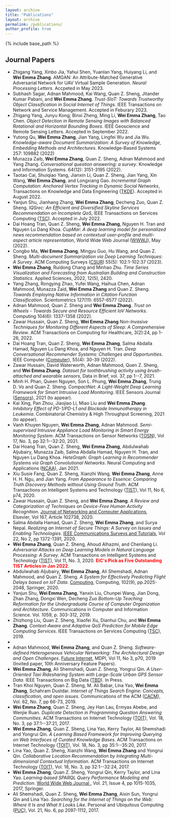 ```yaml
---
layout: archive
title: "Publications"
layout: archive
permalink: /publications/
author_profile: true
---
```


{% include base_path %}

## Journal Papers

- Zhigang Yang, Xinbo Jia, Yahui Shen, Yuanlan Yang, Huiyang Li, and <b>Wei Emma Zhang</b>. AMGAN: An Attribute-Matched Generative Adversarial Network for UAV Virtual Sample Generation. *Neural Processing Letters*. Accpeted in May 2023.
- Subhash Sagar, Adnan Mahmood, Kai Wang, Quan Z. Sheng, Jitander Kumar Pabani, and <b>Wei Emma Zhang</b>. <i>Trust-SIoT: Towards Trustworthy Object Classification in Social Internet of Things</i>. IEEE Transactions on Network and Service Management. Accepted in Feburary 2023. 
- Zhigang Yang, Junyu Kong; Binxi Zheng, Ming Li, <b>Wei Emma Zhang</b>, Tao Chen. <i>Object Detection in Remote Sensing Images with Balanced Rotational and Horizontal Bounding Boxes</i>. IEEE Geoscience and Remote Sensing Letters. Accepted in September 2022. 
- Yutong Qu, <b>Wei Emma Zhang</b>, Jian Yang, Lingfei Wu and Jia Wu. <i>Knowledge-aware Document Summarization: A Survey of Knowledge, Embedding Methods and Architectures</i>. Knowledge-Based Systems 257: 109882 (2022)
- Munazza Zaib, <b>Wei Emma Zhang</b>, Quan Z. Sheng, Adnan Mahmood and Yang Zhang. <i>Conversational question answering: a survey</i>.  Knowledge and Information Systems. 64(12): 3151-3195 (2022).
- Taotao Cai, Shuiqiao Yang, Jianxin Li, Quan Z. Sheng, Jian Yang, Xin Wang, <b>Wei Emma Zhang</b>, and Longxiang Gao. <i>Incremental Graph Computation: Anchored Vertex Tracking in Dynamic Social Networks</i>, Transactions on Knowledge and Data Engineering (<a href="https://ieeexplore.ieee.org/xpl/RecentIssue.jsp?punumber=69">TKDE</a>). Accepted in August 2022.
- Yanjun Shu, Jianhang Zhang, <b>Wei Emma Zhang</b>, Decheng Zuo, Quan Z. Sheng. <i>IQSrec: An Efficient and Diversified Skyline Services Recommendation on Incomplete QoS</i>, IEEE Transactions on Services Computing (<a href="https://ieeexplore.ieee.org/xpl/RecentIssue.jsp?punumber=4629386">TSC</a>). Accepted in July 2022.
- Dai Hoang Tran, Quan Z. Sheng, <b>Wei Emma Zhang</b>, Nguyen H. Tran and Nguyen Lu Dang Khoa. <i>CupMar: A deep learning model for personalized news recommendation based on contextual user-profile and multi-aspect article representation</i>, World Wide Web Journal (<a href="https://link.springer.com/article/10.1007/s11280-022-01059-6">WWWJ</a>), May (2022).
- Congbo Ma, <b>Wei Emma Zhang</b>, Mingyu Guo, Hu Wang, and Quan Z. Sheng. <i>Multi-document Summarization via Deep Learning Techniques: A Survey</i>. ACM Computing Surveys (<a href="https://dl.acm.org/journal/csur">CSUR</a>) 55(5): 102:1-102:37 (2023).
- <b>Wei Emma Zhang</b>, Ruidong Chang and Minhao Zhu. <i>Time Series Visualization and Forecasting from Australian Building and Construction Statistics</i>. Applied Sciences, 2022, 12(5), 2420.
- Yang Zhang, Rongying Zhao, Yufei Wang, Haihua Chen, Adnan Mahmood, Munazza Zaid, <b>Wei Emma Zhang</b> and Quan Z. Sheng. <i>Towards Employing Native Information in Citation Function Classification</i>. Scientometrics 127(11): 6557-6577 (2022). 
- Adnan Mahmood, Quan Z. Sheng and <b>Wei Emma Zhang</b>. <i>Trust on Wheels - Towards Secure and Resource Efficient IoV Networks</i>. Computing 104(6): 1337-1358 (2022).
- Zawar Hussain, Quan Z. Sheng, <b>Wei Emma Zhang</b> <i>Non-Invasive Techniques for Monitoring Different Aspects of Sleep: A Comprehensive Review</i>. ACM Transactions on Computing for Healthcare, 3(2):24, pp 1-26, 2022.
- Dai Hoang Tran, Quan Z. Sheng, <b>Wei Emma Zhang</b>, Salma Abdalla Hamad, Nguyen Lu Dang Khoa, and Nguyen H. Tran. <i>Deep Conversational Recommender Systems: Challenges and Opportunities</i>. IEEE Computer (<a href="https://ieeexplore.ieee.org/xpl/RecentIssue.jsp?punumber=2">Computer</a>), 55(4): 30-39 (2022).
- Zawar Hussain, David Waterworth, Adnan Mahmood, Quen Z. Sheng, and <b>Wei Emma Zhang</b>. <i>Dataset for toothbrushing activity using brush-attached and wearable sensors</i>, Data in Brief, vol. 37, pp 1--7, 2021.
- Minh H. Phan, Queen Nguyen, Son L. Phung, <b>Wei Emma Zhang</b>, Trung D. Vo and Quan Z. Sheng.  <i>CompactNet: A Light-Weight Deep Learning Framework for Smart Intrusive Load Monitoring</i>. IEEE Sensors Journal (<a href="https://ieee-sensors.org/sensors-journal/">Sensors</a>), 2021 (to appear).
- Kai Xing, Pan Zhou, Jiaojiao Li, Miao Liu and <b>Wei Emma Zhang</b>.  <i>Inhibitory Effect of PD-1/PD-L1 and Blockade Immunotherapy in Leukemia</i>. Combinatorial Chemistry & High Throughput Screening, 2021 (to appear).
- Vanh Khuyen Nguyen, <b>Wei Emma Zhang</b>, Adnan Mahmood.  <i>Semi-supervised Intrusive Appliance Load Monitoring in Smart Energy Monitoring System</i>. ACM Transactions on Sensor Networks (<a href="https://dl.acm.org/journal/tosn">TOSN</a>), Vol 17, No. 3, pp 32:1--32:20, 2021. 
- Dai Hoang Tran, Quan Z. Sheng, <b>Wei Emma Zhang</b>, Abdulwahab Aljubairy, Munazza Zaib, Salma Abdalla Hamad, Nguyen H. Tran, and Nguyen Lu Dang Khoa. <i>HeteGraph: Graph Learning in Recommender Systems via Graph Convolutional Networks</i>. Neural Computing and Applications (<a href="https://www.springer.com/journal/521?gclid=Cj0KCQiA6Or_BRC_ARIsAPzuer9otwGICYhH3V1DOUIfrSSkIKY5-e2Wp5ZG-fHYoE0qCj-AArCb7yQaAqfnEALw_wcB">NCAA</a>), Jan 2021.
- Xiu Susie Fang, Quan Z. Sheng, Xianzhi Wang, <b>Wei Emma Zhang</b>, Anne H. H. Ngu, and Jian Yang. <i>From Appearance to Essence: Comparing Truth Discovery Methods without Using Ground Truth</i>. ACM Transactions on Intelligent Systems and Technology (<a href="https://tist.acm.org/">TIST</a>), Vol 11, No 6, p74, 2020.
- Zawar Hussain, Quan Z. Sheng, and <b>Wei Emma Zhang</b>. <i>A Review and Categorization of Techniques on Device-Free Human Activity Recognition</i>. <a href="https://www.journals.elsevier.com/journal-of-network-and-computer-applications">Journal of Networking and Computer Applications</a>, Elsevier, Vol 167, Article 102738, 2020.
- Salma Abdalla Hamad,  Quan Z. Sheng, <b>Wei Emma Zhang</b>, and Surya Nepal. <i>Realizing an Internet of Secure Things: A Survey on Issues and Enabling Technologies</i>. <a href="https://ieeexplore.ieee.org/xpl/RecentIssue.jsp?punumber=9739">IEEE Communications Surveys and Tutorials</a>, Vol 22, No 2, pp 1372-1391, 2020.
- <b>Wei Emma Zhang</b>,  Quan Z. Sheng,  Ahoud Alhazmi, and Chenliang Li. <i>Adversarial Attacks on Deep Learning Models in Natural Language Processing: A Survey</i>. ACM Transactions on Intelligent Systems and Technology (<a href="https://tist.acm.org/">TIST</a>), Vol 11, No. 3, 2020.  <b style="color:#FF0000">EiC's Pick as Five Outstanding TIST Articles in Jan 2022</b>.
- Abdulwahab Aljubairy, <b>Wei Emma Zhang</b>, Ali Shemshadi, Adnan Mahmood, and Quan Z. Sheng. <i>A System for Effectively Predicting Flight Delays based on IoT Data</i>. <a href="https://www.springer.com/journal/607">Computing</a>, Computing, 102(9), pp.2025-2048, Springer, 2020.
- Yanjun Shu, <b>Wei Emma Zhang</b>, Yanxin Liu, Chunpei Wang, Jian Dong, Zhan Zhang, Dongxi Wen, Decheng Zuo <i>Bottom-Up Teaching Reformation for the Undergraduate Course of Computer Organization and Architecture</i>. Communications in Computer and Information Science. Vol. 1059, p. 303-312, 2019. 
- Zhizhong Liu, Quan Z. Sheng, Xiaofei Xu, Dianhui Chu, and <b>Wei Emma Zhang</b>. <i>Context-Aware and Adaptive QoS Prediction for Mobile Edge Computing Services</i>.  IEEE Transactions on Services Computing (<a href="https://www.computer.org/csdl/journal/sc">TSC</a>), 2019.
- <li>Adnan Mahmood, <b>Wei Emma Zhang</b>, and Quan Z. Sheng. <i>Software-defined Heterogeneous Vehicular Networking: The Architectural Design and Open Challenges</i>. <a href="https://www.mdpi.com/journal/futureinternet">Future Internet</a>, MDPI, Vol 11, No 3, p70, 2019 (Invited paper, 10th Anniversary Feature Papers).
- <b>Wei Emma Zhang</b>, Ali Shemshadi, Quan Z. Sheng, Yongrui Qin. <i>A User-Oriented Taxi Ridesharing System with Large-Scale Urban GPS Sensor Data</i>. IEEE Transactions on Big Data (<a href="https://www.computer.org/web/tbd">TBD</a>). In Press. 
- Tran Khoi Nguyen, Quan Z. Sheng, M. Ali Babar, Lina Yao, <b>Wei Emma Zhang</b>, Schahram Dustdar. <i>Internet of Things Search Engine: Concepts, classification, and open issues</i>. Communications of the ACM (<a href="https://www.computer.org/web/tbd">CACM</a>), Vol. 62, No. 7, pp 66-73, 2019.
- <b>Wei Emma Zhang</b>, Quan Z. Sheng, Jey Han Lau, Ermyas Abebe, and Wenjie Ruan. <i>Duplicate Detection in Programming Question Answering Communities</i>. ACM Transactions on Internet Technology (<a href="http://toit.acm.org/">TOIT</a>), Vol. 18, No. 3, pp 37:1--37:21, 2017.
- <b>Wei Emma Zhang</b>, Quan Z. Sheng, Lina Yao, Kerry Taylor, Ali Shemshadi and Yongrui Qin. <i>A Learning Based Framework for Improving Querying on Web Interfaces of Curated Knowledge Bases</i>. ACM Transactions on Internet Technology (<a href="http://toit.acm.org/">TOIT</a>), Vol. 18, No. 3, pp 35:1--35:20, 2017.
- Lina Yao, Quan Z. Sheng, Xianzhi Wang, <b>Wei Emma Zhang</b> and Yongrui Qin. <i>Collaborative Location Recommendation by Integrating Multi-dimensional Contextual Information</i>. ACM Transactions on Internet Technology (<a href="http://toit.acm.org/">TOIT</a>), Vol. 18, No. 3, pp 32:1--32:24, 2017.
- <b>Wei Emma Zhang</b>, Quan Z. Sheng, Yongrui Qin, Kerry Taylor, and Lina Yao. <i>Learning-based SPARQL Query Performance Modeling and Prediction</i>. <a href="http://www.springer.com/computer/database+management+%26+information+retrieval/journal/11280">World Wide Web Journal </a>, Vol. 21, Issue 4, pp 1015-1035, 2017, Springer.
-  Ali Shemshadi, Quan Z. Sheng, <b>Wei Emma Zhang</b>, Aixin Sun, Yongrui Qin and Lina Yao. <i>Searching for the Internet of Things on the Web: Where It Is and What It Looks Like</i>. Personal and Ubiquitous Computing (<a href="http://www.springer.com/computer/hci/journal/779">PUC</a>), Vol. 21, No. 6, pp 2097-1112, 2017. 


